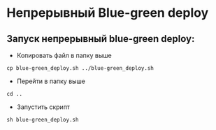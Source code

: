 # Непрерывный **Blue-green deploy**

## Запуск непрерывный blue-green deploy: 
- Копировать файл в папку выше
``` shell
cp blue-green_deploy.sh ../blue-green_deploy.sh
```
- Перейти в папку выше
``` shell
cd ..
```
- Запустить скрипт
``` shell
sh blue-green_deploy.sh
```
